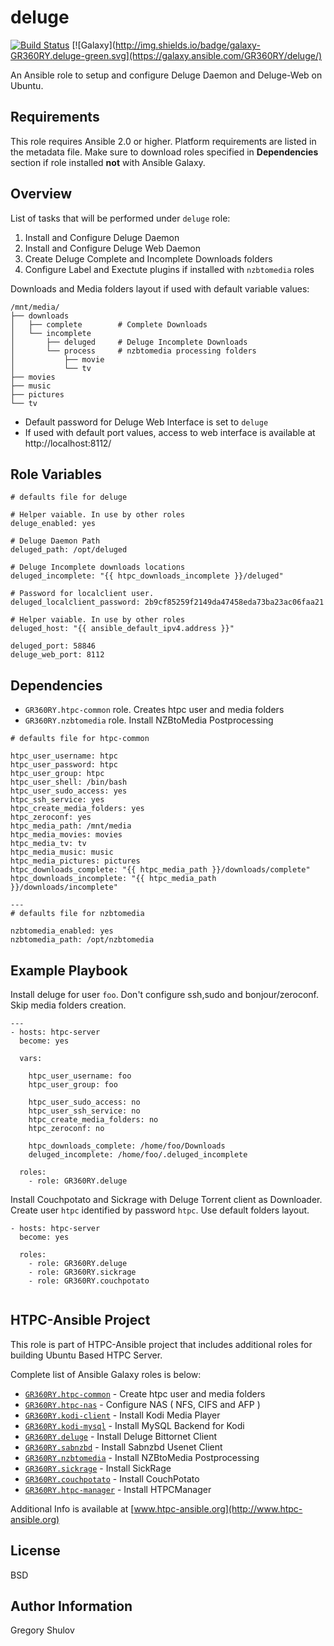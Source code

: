 
deluge
======
[![Build Status](https://travis-ci.org/GR360RY/ansible-role-deluge.svg?branch=master)](https://travis-ci.org/GR360RY/ansible-role-deluge) [![Galaxy](http://img.shields.io/badge/galaxy-GR360RY.deluge-green.svg](https://galaxy.ansible.com/GR360RY/deluge/)

An Ansible role to setup and configure Deluge Daemon and Deluge-Web on Ubuntu.


Requirements
------------

This role requires Ansible 2.0 or higher. Platform requirements are listed in the metadata file.
Make sure to download roles specified in **Dependencies** section if role installed **not** with Ansible Galaxy.

Overview
--------

List of tasks that will be performed under `deluge` role:

1. Install and Configure Deluge Daemon
2. Install and Configure Deluge Web Daemon
3. Create Deluge Complete and Incomplete Downloads folders
4. Configure Label and Exectute plugins if installed with `nzbtomedia` roles

Downloads and Media folders layout if used with default variable values:

```
/mnt/media/
├── downloads               
│   ├── complete        # Complete Downloads
│   └── incomplete
│       ├── deluged     # Deluge Incomplete Downloads
│       └── process     # nzbtomedia processing folders
│           ├── movie
│           └── tv
├── movies
├── music
├── pictures
└── tv
```

* Default password for Deluge Web Interface is set to `deluge`
* If used with default port values, access to web interface is available at http://localhost:8112/

Role Variables
--------------

```
# defaults file for deluge

# Helper vaiable. In use by other roles
deluge_enabled: yes

# Deluge Daemon Path
deluged_path: /opt/deluged

# Deluge Incomplete downloads locations
deluged_incomplete: "{{ htpc_downloads_incomplete }}/deluged"

# Password for localclient user.
deluged_localclient_password: 2b9cf85259f2149da47458eda73ba23ac06faa21

# Helper vaiable. In use by other roles
deluged_host: "{{ ansible_default_ipv4.address }}"

deluged_port: 58846
deluge_web_port: 8112
```

Dependencies
------------

* `GR360RY.htpc-common` role. Creates htpc user and media folders
* `GR360RY.nzbtomedia` role. Install NZBtoMedia Postprocessing

```
# defaults file for htpc-common

htpc_user_username: htpc
htpc_user_password: htpc
htpc_user_group: htpc
htpc_user_shell: /bin/bash
htpc_user_sudo_access: yes
htpc_ssh_service: yes
htpc_create_media_folders: yes
htpc_zeroconf: yes
htpc_media_path: /mnt/media
htpc_media_movies: movies
htpc_media_tv: tv
htpc_media_music: music
htpc_media_pictures: pictures
htpc_downloads_complete: "{{ htpc_media_path }}/downloads/complete"
htpc_downloads_incomplete: "{{ htpc_media_path }}/downloads/incomplete"
```

```
---
# defaults file for nzbtomedia

nzbtomedia_enabled: yes
nzbtomedia_path: /opt/nzbtomedia
```

Example Playbook
----------------

Install deluge for user `foo`. Don't configure ssh,sudo and bonjour/zeroconf. Skip media folders creation.

```
---
- hosts: htpc-server
  become: yes

  vars:

  	htpc_user_username: foo
  	htpc_user_group: foo

    htpc_user_sudo_access: no
  	htpc_user_ssh_service: no
  	htpc_create_media_folders: no
  	htpc_zeroconf: no

  	htpc_downloads_complete: /home/foo/Downloads
  	deluged_incomplete: /home/foo/.deluged_incomplete

  roles:
    - role: GR360RY.deluge
```

Install Couchpotato and Sickrage with Deluge Torrent client as Downloader.
Create user `htpc` identified by password `htpc`. Use default folders layout.

```
- hosts: htpc-server
  become: yes

  roles:
    - role: GR360RY.deluge
    - role: GR360RY.sickrage
    - role: GR360RY.couchpotato
     
```

HTPC-Ansible Project
--------------------

This role is part of HTPC-Ansible project that includes additional roles for building Ubuntu Based HTPC Server.

Complete list of Ansible Galaxy roles is below:

- [`GR360RY.htpc-common`](https://galaxy.ansible.com/GR360RY/htpc-common) - Create htpc user and media folders
- [`GR360RY.htpc-nas`](https://galaxy.ansible.com/GR360RY/htpc-nas) - Configure NAS ( NFS, CIFS and AFP )
- [`GR360RY.kodi-client`](https://galaxy.ansible.com/GR360RY/kodi-client) - Install Kodi Media Player
- [`GR360RY.kodi-mysql`](https://galaxy.ansible.com/GR360RY/kodi-mysql) - Install MySQL Backend for Kodi
- [`GR360RY.deluge`](https://galaxy.ansible.com/GR360RY/deluge) - Install Deluge Bittornet Client
- [`GR360RY.sabnzbd`](https://galaxy.ansible.com/GR360RY/sabnzbd) - Install Sabnzbd Usenet Client
- [`GR360RY.nzbtomedia`](https://galaxy.ansible.com/GR360RY/nzbtomedia) - Install NZBtoMedia Postprocessing
- [`GR360RY.sickrage`](https://galaxy.ansible.com/GR360RY/sickrage) - Install SickRage
- [`GR360RY.couchpotato`](https://galaxy.ansible.com/GR360RY/couchpotato) - Install CouchPotato
- [`GR360RY.htpc-manager`](https://galaxy.ansible.com/GR360RY/htpc-manager) - Install HTPCManager

Additional Info is available at [www.htpc-ansible.org](http://www.htpc-ansible.org)

License
-------

BSD

Author Information
------------------

Gregory Shulov
